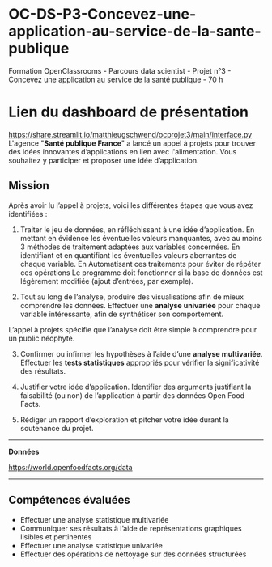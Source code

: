 # OC-DS-P3-Concevez-une-application-au-service-de-la-sante-publique
Formation OpenClassrooms - Parcours data scientist - Projet n°3 - Concevez une application au service de la santé publique - 70 h   
# Lien du dashboard de présentation
https://share.streamlit.io/matthieugschwend/ocprojet3/main/interface.py
L'agence "**Santé publique France**" a lancé un appel à projets pour trouver des idées innovantes d’applications en lien avec l'alimentation. Vous souhaitez y participer et proposer une idée d’application.

Mission
------------------------

Après avoir lu l’appel à projets, voici les différentes étapes que vous avez identifiées :

1) Traiter le jeu de données, en réfléchissant à une idée d’application. 
   En mettant en évidence les éventuelles valeurs manquantes, avec au moins 3 méthodes de traitement adaptées aux variables concernées.
   En identifiant et en quantifiant les éventuelles valeurs aberrantes de chaque variable.
   En Automatisant ces traitements pour éviter de répéter ces opérations
   Le programme doit fonctionner si la base de données est légèrement modifiée (ajout d’entrées, par exemple).

2) Tout au long de l’analyse, produire des visualisations afin de mieux comprendre les données. Effectuer une **analyse univariée** pour chaque variable intéressante, afin de synthétiser son comportement.

L’appel à projets spécifie que l’analyse doit être simple à comprendre pour un public néophyte.

3) Confirmer ou infirmer les hypothèses à l’aide d’une **analyse multivariée**. Effectuer les **tests statistiques** appropriés pour vérifier la significativité des résultats.

4) Justifier votre idée d’application. Identifier des arguments justifiant la faisabilité (ou non) de l’application à partir des données Open Food Facts.

5) Rédiger un rapport d’exploration et pitcher votre idée durant la soutenance du projet.

-----------------------------
**Données** 

https://world.openfoodfacts.org/data

-----------------------------------------
Compétences évaluées
--------------------------------------------
 * Effectuer une analyse statistique multivariée
 * Communiquer ses résultats à l’aide de représentations graphiques lisibles et pertinentes
 * Effectuer une analyse statistique univariée
 * Effectuer des opérations de nettoyage sur des données structurées
